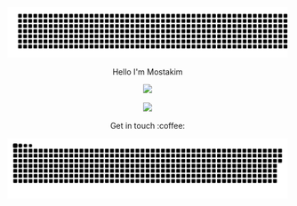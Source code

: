 <p align="center">
  <img src="./welcome.svg"/>
</p>

<p align="center">Hello I'm Mostakim</p>
<p align="center">
  <img src="https://readme-typing-svg.demolab.com?font=Roboto+bold&weight=800&duration=3000&pause=2000&color=158d4&random=false&width=340&lines=Full-Stack+Web+Developer+(MERN)"/>
</p>

<p align="center"> 
  <img src="https://profile-counter.glitch.me/mostakim-h/count.svg" />
</p>

<p align="center">
  Get in touch :coffee:
</p>


<div align="center">
  <picture>
    <source media="(prefers-color-scheme: dark)" srcset="https://github.com/mostakim-h/mostakim-h/blob/output/github-contribution-grid-snake-dark.svg" />
    <source media="(prefers-color-scheme: light)" srcset="https://github.com/mostakim-h/mostakim-h/blob/output/github-contribution-grid-snake.svg" />
    <img alt="github-snake" src="https://github.com/mostakim-h/mostakim-h/blob/output/github-contribution-grid-snake.svg" />
  </picture>
</div>

<!--- <p align="left"> <img src="https://github-readme-stats.vercel.app/api?username=mostakim-h&show_icons=true&theme=gotham" alt="Mostakim" /> --->
<!---
mostakim-h/mostakim-h is a ✨ special ✨ repository because its `README.md` (this file) appears on your GitHub profile.
You can click the Preview link to take a look at your changes.
--->
